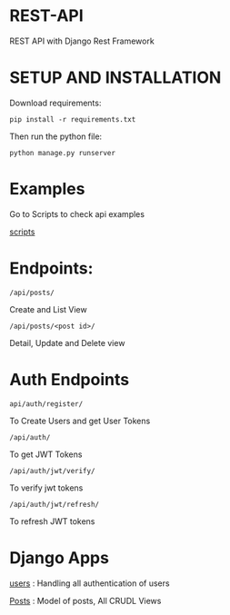 # REST-API
REST API with Django Rest Framework 

# SETUP AND INSTALLATION 

Download requirements:
```
pip install -r requirements.txt
```
Then run the python file:
```
python manage.py runserver 
```
# Examples 
Go to Scripts to check api examples 

[scripts](https://github.com/Girik1105/REST-API/scripts)

# Endpoints:

```
/api/posts/
```
Create and List View

```
/api/posts/<post id>/
```
Detail, Update and Delete view

# Auth Endpoints 
```
api/auth/register/
```
To Create Users and get User Tokens 

```
/api/auth/
```
To get JWT Tokens 

```
/api/auth/jwt/verify/
```
To verify jwt tokens 

```
/api/auth/jwt/refresh/
```
To refresh JWT tokens 


# Django Apps 

[users](https://github.com/Girik1105/REST-API/users) : Handling all authentication of users

[Posts](https://github.com/Girik1105/REST-API/users) : Model of posts, All CRUDL Views

